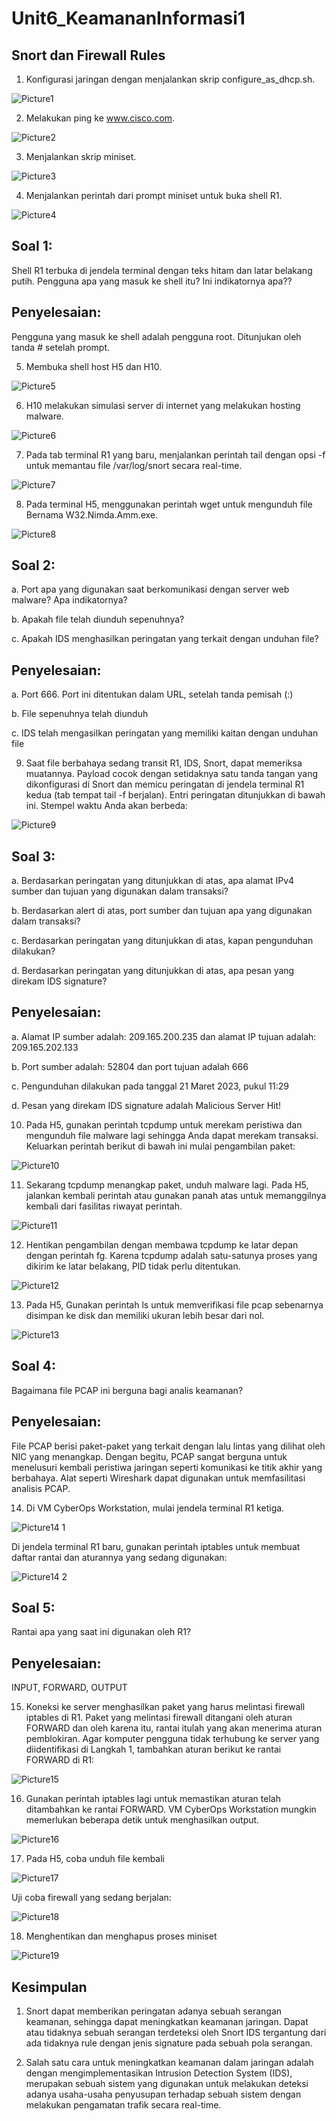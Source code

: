# Unit6_KeamananInformasi1 
## Snort dan Firewall Rules 

1. Konfigurasi jaringan dengan menjalankan skrip configure_as_dhcp.sh.

![Picture1](https://user-images.githubusercontent.com/99699435/227873410-77375fbe-5da1-4436-91bb-878fddedaf82.png)

2. Melakukan ping ke www.cisco.com.

![Picture2](https://user-images.githubusercontent.com/99699435/227873838-077c2bcd-1319-4d36-b371-016ef2b319de.png)

3.	Menjalankan skrip miniset. 

![Picture3](https://user-images.githubusercontent.com/99699435/227874038-8020fa4c-6d36-4905-9c0a-f05e737b9519.png)

4.	Menjalankan perintah dari prompt miniset untuk buka shell R1.

![Picture4](https://user-images.githubusercontent.com/99699435/227874430-9268f8dc-b415-4b07-b439-744be06e1c1b.png) 

## Soal 1: 
Shell R1 terbuka di jendela terminal dengan teks hitam dan latar belakang putih. 
Pengguna apa yang masuk ke shell itu? Ini indikatornya apa??

## Penyelesaian:
Pengguna yang masuk ke shell adalah pengguna root. Ditunjukan oleh tanda # setelah prompt. 

5.	 Membuka shell host H5 dan H10. 

![Picture5](https://user-images.githubusercontent.com/99699435/227876129-53117f83-948f-4d55-9431-9e9e50bac973.png)

6.	H10 melakukan simulasi server di internet yang melakukan hosting malware.

![Picture6](https://user-images.githubusercontent.com/99699435/227876161-49cd428b-1461-42e3-9ef9-dc4dc693dbbc.png)

7.	Pada tab terminal R1 yang baru, menjalankan perintah tail dengan opsi -f untuk memantau file /var/log/snort secara real-time.

![Picture7](https://user-images.githubusercontent.com/99699435/227876182-709a0ae7-c552-4297-91d4-e7df3b87b594.png)

8.	Pada terminal H5, menggunakan perintah wget untuk mengunduh file Bernama W32.Nimda.Amm.exe.

![Picture8](https://user-images.githubusercontent.com/99699435/227876220-5a59b4e0-a0aa-4043-aa86-e245a49dc0b4.png)

## Soal 2: 
a.	Port apa yang digunakan saat berkomunikasi dengan server web malware? Apa indikatornya?

b.	Apakah file telah diunduh sepenuhnya?

c.	Apakah IDS menghasilkan peringatan yang terkait dengan unduhan file?

## Penyelesaian:
a.	Port 666. Port ini ditentukan dalam URL, setelah tanda pemisah (:)

b.	File sepenuhnya telah diunduh

c.	IDS telah mengasilkan peringatan yang memiliki kaitan dengan unduhan file

9.	Saat file berbahaya sedang transit R1, IDS, Snort, dapat memeriksa muatannya. Payload cocok dengan setidaknya satu tanda tangan yang dikonfigurasi di Snort dan memicu peringatan di jendela terminal R1 kedua (tab tempat tail -f berjalan). Entri peringatan ditunjukkan di bawah ini. Stempel waktu Anda akan berbeda:

![Picture9](https://user-images.githubusercontent.com/99699435/227877477-5fc83339-7cc1-4c9b-941f-3679b0216932.png)

## Soal 3: 
a.	Berdasarkan peringatan yang ditunjukkan di atas, apa alamat IPv4 sumber dan tujuan yang digunakan dalam transaksi?

b.	Berdasarkan alert di atas, port sumber dan tujuan apa yang digunakan dalam transaksi?

c.	Berdasarkan peringatan yang ditunjukkan di atas, kapan pengunduhan dilakukan?

d.	Berdasarkan peringatan yang ditunjukkan di atas, apa pesan yang direkam IDS signature? 

## Penyelesaian:
a.	Alamat IP sumber adalah: 209.165.200.235 dan alamat IP tujuan adalah: 209.165.202.133

b.	Port sumber adalah: 52804 dan port tujuan adalah 666 

c.	Pengunduhan dilakukan pada tanggal 21 Maret 2023, pukul 11:29

d.	Pesan yang direkam IDS signature adalah Malicious Server Hit!

10.	Pada H5, gunakan perintah tcpdump untuk merekam peristiwa dan mengunduh file malware lagi sehingga Anda dapat merekam transaksi. Keluarkan perintah berikut di bawah ini mulai pengambilan paket:

![Picture10](https://user-images.githubusercontent.com/99699435/227878918-3acebd2f-6a33-4e68-9862-f9210ec9d800.png)

11.	Sekarang tcpdump menangkap paket, unduh malware lagi. Pada H5, jalankan kembali perintah atau gunakan panah atas untuk memanggilnya kembali dari fasilitas riwayat perintah.

![Picture11](https://user-images.githubusercontent.com/99699435/227878934-05dd8403-8722-4ae8-a308-df2786284344.png)

12.	Hentikan pengambilan dengan membawa tcpdump ke latar depan dengan perintah fg. Karena tcpdump adalah satu-satunya proses yang dikirim ke latar belakang, PID tidak perlu ditentukan.

![Picture12](https://user-images.githubusercontent.com/99699435/227878945-9f1f4ebf-b0ad-48ac-9439-9d68478f5c6a.png)

13.	Pada H5, Gunakan perintah ls untuk memverifikasi file pcap sebenarnya disimpan ke disk dan memiliki ukuran lebih besar dari nol.

![Picture13](https://user-images.githubusercontent.com/99699435/227878961-f52519e7-5796-4e8d-8c81-81e19aec5f79.png) 

## Soal 4: 
Bagaimana file PCAP ini berguna bagi analis keamanan?

## Penyelesaian:
File PCAP berisi paket-paket yang terkait dengan lalu lintas yang dilihat oleh NIC yang menangkap. Dengan begitu, PCAP sangat berguna untuk menelusuri kembali peristiwa jaringan seperti komunikasi ke titik akhir yang berbahaya. Alat seperti Wireshark dapat digunakan untuk memfasilitasi analisis PCAP.

14.	Di VM CyberOps Workstation, mulai jendela terminal R1 ketiga.

![Picture14 1](https://user-images.githubusercontent.com/99699435/227879952-95355f69-aabc-4ed2-bd6f-469401f63a39.png)

Di jendela terminal R1 baru, gunakan perintah iptables untuk membuat daftar rantai dan aturannya yang sedang digunakan:

![Picture14 2](https://user-images.githubusercontent.com/99699435/227879983-8a74e453-975d-4f02-ba0f-84878dd97cd0.png)

## Soal 5: 
Rantai apa yang saat ini digunakan oleh R1?

## Penyelesaian:
INPUT, FORWARD, OUTPUT

15.	Koneksi ke server menghasilkan paket yang harus melintasi firewall iptables di R1. Paket yang melintasi firewall ditangani oleh aturan FORWARD dan oleh karena itu, rantai itulah yang akan menerima aturan pemblokiran. Agar komputer pengguna tidak terhubung ke server yang diidentifikasi di Langkah 1, tambahkan aturan berikut ke rantai FORWARD di R1:

![Picture15](https://user-images.githubusercontent.com/99699435/227881004-c30580df-6fc7-415d-8739-1d5c00b03373.png)

16.	Gunakan perintah iptables lagi untuk memastikan aturan telah ditambahkan ke rantai FORWARD. VM CyberOps Workstation mungkin memerlukan beberapa detik untuk menghasilkan output.

![Picture16](https://user-images.githubusercontent.com/99699435/227881024-39643e71-3983-4b63-b25f-ebb1ba0916e9.png)

17.	Pada H5, coba unduh file kembali 

![Picture17](https://user-images.githubusercontent.com/99699435/227881041-f951647e-291d-4112-989c-eaabb93e2a0f.png)

Uji coba firewall yang sedang berjalan:

![Picture18](https://user-images.githubusercontent.com/99699435/227881049-2bac70ad-da55-48d5-82fc-ed32138cedec.png)

18.	Menghentikan dan menghapus proses miniset 

![Picture19](https://user-images.githubusercontent.com/99699435/227881072-5ee42621-4274-4b66-ba90-85881c4bf4cb.png)

## Kesimpulan 
1.	Snort dapat memberikan peringatan adanya sebuah serangan keamanan, sehingga dapat meningkatkan keamanan jaringan. Dapat atau tidaknya sebuah serangan terdeteksi oleh Snort IDS tergantung dari ada tidaknya rule dengan jenis signature pada sebuah pola serangan.

2.	Salah satu cara untuk meningkatkan keamanan dalam jaringan adalah dengan mengimplementasikan Intrusion Detection System (IDS), merupakan sebuah sistem yang digunakan untuk melakukan deteksi adanya usaha-usaha penyusupan terhadap sebuah sistem dengan melakukan pengamatan trafik secara real-time. 
